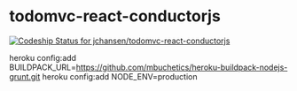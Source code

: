 todomvc-react-conductorjs
=========================

[ ![Codeship Status for jchansen/todomvc-react-conductorjs](https://www.codeship.io/projects/cee41e70-7402-0131-4b07-22a963844a35/status?branch=master)](https://www.codeship.io/projects/13730)

heroku config:add BUILDPACK_URL=https://github.com/mbuchetics/heroku-buildpack-nodejs-grunt.git
heroku config:add NODE_ENV=production